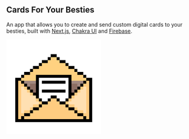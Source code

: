 ## Cards For Your Besties

An app that allows you to create and send custom digital cards to your besties, built with [Next.js](https://nextjs.org/), [Chakra UI](https://chakra-ui.com/) and [Firebase](https://firebase.google.com/).

<img src="/public/mail.png" alt="Cards For Your Besties" width="250">
